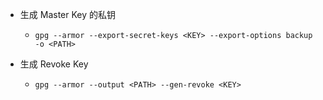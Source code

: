 - 生成 Master Key 的私钥
	- ```
	  gpg --armor --export-secret-keys <KEY> --export-options backup -o <PATH>
	  ```
- 生成 Revoke Key
	- ```
	  gpg --armor --output <PATH> --gen-revoke <KEY>
	  ```